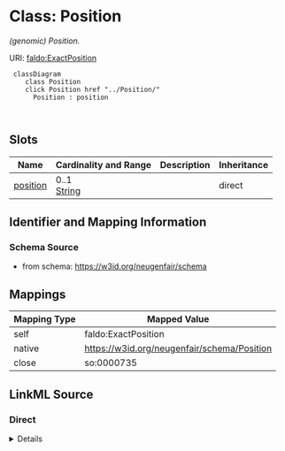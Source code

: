 

# Class: Position 


_(genomic) Position._





URI: [faldo:ExactPosition](http://biohackathon.org/resource/faldo#ExactPosition)





```mermaid
 classDiagram
    class Position
    click Position href "../Position/"
      Position : position
        
      
```




<!-- no inheritance hierarchy -->


## Slots

| Name | Cardinality and Range | Description | Inheritance |
| ---  | --- | --- | --- |
| [position](position.md) | 0..1 <br/> [String](String.md) |  | direct |










## Identifier and Mapping Information






### Schema Source


* from schema: https://w3id.org/neugenfair/schema




## Mappings

| Mapping Type | Mapped Value |
| ---  | ---  |
| self | faldo:ExactPosition |
| native | https://w3id.org/neugenfair/schema/Position |
| close | so:0000735 |






## LinkML Source

<!-- TODO: investigate https://stackoverflow.com/questions/37606292/how-to-create-tabbed-code-blocks-in-mkdocs-or-sphinx -->

### Direct

<details>
```yaml
name: Position
description: (genomic) Position.
from_schema: https://w3id.org/neugenfair/schema
close_mappings:
- so:0000735
attributes:
  position:
    name: position
    from_schema: https://w3id.org/neugenfair/schema
    rank: 1000
    domain_of:
    - Position
class_uri: faldo:ExactPosition

```
</details>

### Induced

<details>
```yaml
name: Position
description: (genomic) Position.
from_schema: https://w3id.org/neugenfair/schema
close_mappings:
- so:0000735
attributes:
  position:
    name: position
    from_schema: https://w3id.org/neugenfair/schema
    rank: 1000
    alias: position
    owner: Position
    domain_of:
    - Position
class_uri: faldo:ExactPosition

```
</details>